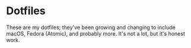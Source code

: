 # Dotfiles

These are my dotfiles; they've been growing and changing to include macOS, Fedora (Atomic), and probably more. It's not a lot, but it's honest work.
